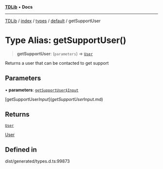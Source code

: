 [**TDLib**](../../../../../../README.md) • **Docs**

***

[TDLib](../../../../../../modules.md) / [index](../../../../../README.md) / [types](../../../README.md) / [default](../README.md) / getSupportUser

# Type Alias: getSupportUser()

> **getSupportUser**: (`parameters`) => [`User`](User-1.md)

Returns a user that can be contacted to get support

## Parameters

• **parameters**: [`getSupportUser$Input`](getSupportUser$Input.md)

[getSupportUser$Input](getSupportUser$Input.md)

## Returns

[`User`](User-1.md)

[User](User-1.md)

## Defined in

dist/generated/types.d.ts:99873
